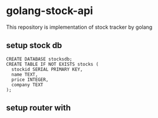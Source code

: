 # golang-stock-api

This repository is implementation of stock tracker by golang


## setup stock db

```shell
CREATE DATABASE stocksdb;
CREATE TABLE IF NOT EXISTS stocks (
  stockid SERIAL PRIMARY KEY,
  name TEXT,
  price INTEGER,
  company TEXT
);
```

## setup router with 

